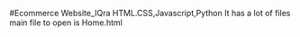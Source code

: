#Ecommerce Website_IQra
HTML.CSS,Javascript,Python
It has a lot of files 
main file to open is Home.html
